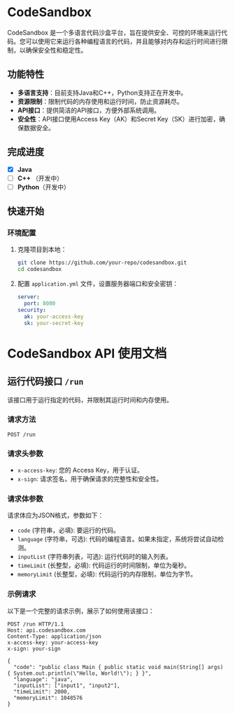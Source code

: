 # CodeSandbox

CodeSandbox 是一个多语言代码沙盒平台，旨在提供安全、可控的环境来运行代码。您可以使用它来运行各种编程语言的代码，并且能够对内存和运行时间进行限制，以确保安全性和稳定性。

## 功能特性

- **多语言支持**：目前支持Java和C++，Python支持正在开发中。
- **资源限制**：限制代码的内存使用和运行时间，防止资源耗尽。
- **API接口**：提供简洁的API接口，方便外部系统调用。
- **安全性**：API接口使用Access Key（AK）和Secret Key（SK）进行加密，确保数据安全。

## 完成进度

- [x] **Java**
- [ ] **C++** （开发中）
- [ ] **Python**（开发中）

## 快速开始

### 环境配置

1. 克隆项目到本地：

    ```bash
    git clone https://github.com/your-repo/codesandbox.git
    cd codesandbox
    ```

2. 配置 `application.yml` 文件，设置服务器端口和安全密钥：

    ```yaml
    server:
      port: 8080
    security:
      ak: your-access-key
      sk: your-secret-key
    ```





# CodeSandbox API 使用文档

## 运行代码接口 `/run`

该接口用于运行指定的代码，并限制其运行时间和内存使用。

### 请求方法

`POST /run`

### 请求头参数

- `x-access-key`: 您的 Access Key，用于认证。
- `x-sign`: 请求签名，用于确保请求的完整性和安全性。

### 请求体参数

请求体应为JSON格式，参数如下：

- `code` (字符串，必填): 要运行的代码。
- `language` (字符串，可选): 代码的编程语言。如果未指定，系统将尝试自动检测。
- `inputList` (字符串列表，可选): 运行代码时的输入列表。
- `timeLimit` (长整型，必填): 代码运行的时间限制，单位为毫秒。
- `memoryLimit` (长整型，必填): 代码运行的内存限制，单位为字节。

### 示例请求

以下是一个完整的请求示例，展示了如何使用该接口：

```http
POST /run HTTP/1.1
Host: api.codesandbox.com
Content-Type: application/json
x-access-key: your-access-key
x-sign: your-sign

{
  "code": "public class Main { public static void main(String[] args) { System.out.println(\"Hello, World!\"); } }",
  "language": "java",
  "inputList": ["input1", "input2"],
  "timeLimit": 2000,
  "memoryLimit": 1048576
}
```


